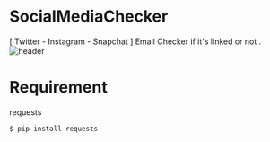 # SocialMediaChecker
[ Twitter - Instagram - Snapchat ] Email Checker if it's linked or not . 
![header](https://e.top4top.io/p_1881suspl1.png)

# Requirement

 requests 

` $ pip install requests `
